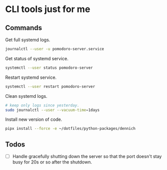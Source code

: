 # CLI tools just for me

## Commands

Get full systemd logs.

```sh
journalctl --user -u pomodoro-server.service
```

Get status of systemd service.

```sh
systemctl --user status pomodoro-server
```

Restart systemd service.

```sh
systemctl --user restart pomodoro-server
```

Clean systemd logs.

```sh
# keep only logs since yesterday.
sudo journalctl --user --vacuum-time=1days
```

Install new version of code.

```sh
pipx install --force -e ~/dotfiles/python-packages/dennich
```




## Todos

- [ ] Handle gracefully shutting down the server so that the port doesn't stay busy for 20s or so after the shutdown.
